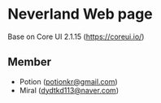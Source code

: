 # Neverland Web page
Base on Core UI 2.1.15 (https://coreui.io/)

## Member
* Potion (potionkr@gmail.com)
* Miral (dydtkd113@naver.com)
